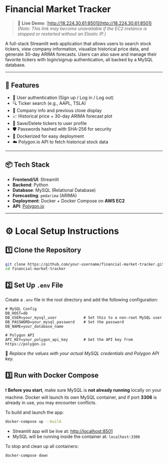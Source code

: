 #  Financial Market Tracker

> 🔗 **Live Demo**: [http://18.224.30.61:8501](http://18.224.30.61:8501)  
> *(Note: This link may become unavailable if the EC2 instance is stopped or restarted without an Elastic IP.)*
> 
A full-stack Streamlit web application that allows users to search stock tickers, view company information, visualize historical price data, and generate 30-day ARIMA forecasts. Users can also save and manage their favorite tickers with login/signup authentication, all backed by a MySQL database.

---

## 🔧 Features

- 🔐 User authentication (Sign up / Log in / Log out)
- 🔍 Ticker search (e.g., AAPL, TSLA)
- 📝 Company info and previous close display
- 📈 Historical price + 30-day ARIMA forecast plot
- 💾 Save/Delete tickers to user profile
- 🛡️ Passwords hashed with SHA-256 for security
- 🐳 Dockerized for easy deployment
- ☁️ Polygon.io API to fetch historical stock data

---

## 📦 Tech Stack

- **Frontend/UI**: Streamlit  
- **Backend**: Python   
- **Database**: MySQL (Relational Database)  
- **Forecasting**: `pmdarima` (ARIMA)  
- **Deployment**: Docker + Docker Compose on **AWS EC2**
- **API**: [Polygon.io](https://polygon.io)

---

# ⚙️ Local Setup Instructions

## 1️⃣ Clone the Repository

```bash
git clone https://github.com/your-username/financial-market-tracker.git
cd financial-market-tracker
```

## 2️⃣ Set Up `.env` File

Create a `.env` file in the root directory and add the following configuration:

```env
# MySQL Config
DB_HOST=db
DB_USER=your_mysql_user            # Set this to a non-root MySQL user
DB_PASSWORD=your_mysql_password    # Set the password
DB_NAME=your_database_name

# Polygon API
API_KEY=your_polygon_api_key       # Get the API key from https://polygon.io
```

📝 *Replace the values with your actual MySQL credentials and Polygon API key.*

## 3️⃣ Run with Docker Compose

❗ **Before you start**, make sure MySQL is **not already running** locally on your machine. Docker will launch its own MySQL container, and if port **3306** is already in use, you may encounter conflicts.

To build and launch the app:

```bash
docker-compose up --build
```

- Streamlit app will be live at: [http://localhost:8501](http://localhost:8501)  
- MySQL will be running inside the container at: `localhost:3306`

To stop and clean up all containers:

```bash
docker-compose down
```

